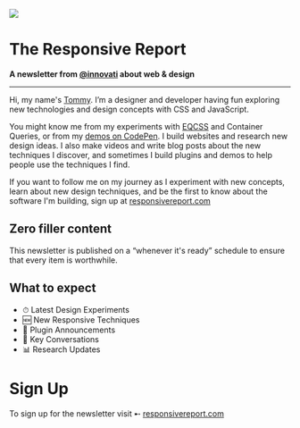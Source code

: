 ![](https://i.imgur.com/vYAZJYQ.png)

# The Responsive Report

**A newsletter from [@innovati](//twitter.com/innovati) about web & design**

---

Hi, my name's [Tommy](//twitter.com/innovati). I’m a designer and developer having fun exploring new technologies and design concepts with CSS and JavaScript.

You might know me from my experiments with [EQCSS](/eqcss/eqcss) and Container Queries, or from my [demos on CodePen](//codepen.io/tomhodgins/pens/popular/). I build websites and research new design ideas. I also make videos and write blog posts about the new techniques I discover, and sometimes I build plugins and demos to help people use the techniques I find.

If you want to follow me on my journey as I experiment with new concepts, learn about new design techniques, and be the first to know about the software I'm building, sign up at [responsivereport.com](//responsivereport.com)

## Zero filler content

This newsletter is published on a “whenever it's ready” schedule to ensure that every item is worthwhile.

## What to expect

- ⏱ Latest Design Experiments
- 🆕 New Responsive Techniques
- 📢 Plugin Announcements
- 💬 Key Conversations
- 📊 Research Updates

# Sign Up

To sign up for the newsletter visit ➸ [responsivereport.com](//responsivereport.com#signup)
